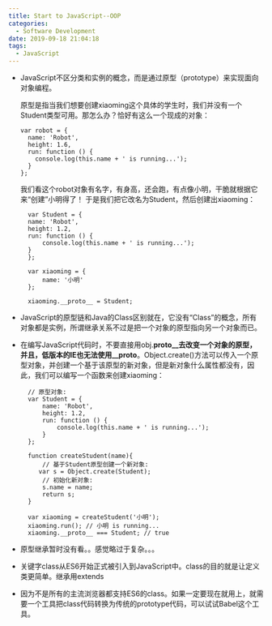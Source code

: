 ```yaml
---
title: Start to JavaScript--OOP
categories:
  - Software Development
date: 2019-09-18 21:04:18
tags:
  - JavaScript
---
```

- JavaScript不区分类和实例的概念，而是通过原型（prototype）来实现面向对象编程。
  
  原型是指当我们想要创建xiaoming这个具体的学生时，我们并没有一个Student类型可用。那怎么办？恰好有这么一个现成的对象：

      var robot = {
        name: 'Robot',
        height: 1.6,
        run: function () {
          console.log(this.name + ' is running...');
        }
      };

  我们看这个robot对象有名字，有身高，还会跑，有点像小明，干脆就根据它来“创建”小明得了！
  于是我们把它改名为Student，然后创建出xiaoming：
  
        var Student = {
        name: 'Robot',
        height: 1.2,
        run: function () {
            console.log(this.name + ' is running...');
        }
        };

        var xiaoming = {
            name: '小明'
        };

        xiaoming.__proto__ = Student;

- JavaScript的原型链和Java的Class区别就在，它没有“Class”的概念，所有对象都是实例，所谓继承关系不过是把一个对象的原型指向另一个对象而已。

- 在编写JavaScript代码时，不要直接用obj.____proto__去改变一个对象的原型，并且，低版本的IE也无法使用__proto____。Object.create()方法可以传入一个原型对象，并创建一个基于该原型的新对象，但是新对象什么属性都没有，因此，我们可以编写一个函数来创建xiaoming：

        // 原型对象:
        var Student = {
            name: 'Robot',
            height: 1.2,
            run: function () {
                console.log(this.name + ' is running...');
            }
        };

        function createStudent(name){
            // 基于Student原型创建一个新对象:
           var s = Object.create(Student);
            // 初始化新对象:
            s.name = name;
            return s;
        }

        var xiaoming = createStudent('小明');
        xiaoming.run(); // 小明 is running...
        xiaoming.__proto__ === Student; // true

- 原型继承暂时没有看。。感觉略过于复杂。。。

- 关键字class从ES6开始正式被引入到JavaScript中。class的目的就是让定义类更简单。继承用extends

- 因为不是所有的主流浏览器都支持ES6的class。如果一定要现在就用上，就需要一个工具把class代码转换为传统的prototype代码，可以试试Babel这个工具。